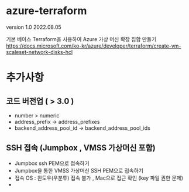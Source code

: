 # azure-terraform

version 1.0 2022.08.05

기본 베이스
Terraform을 사용하여 Azure 가상 머신 확장 집합 만들기
https://docs.microsoft.com/ko-kr/azure/developer/terraform/create-vm-scaleset-network-disks-hcl



# 추가사항
## 코드 버전업 ( > 3.0 )
- number > numeric
- address_prefix → address_prefixes 
- backend_address_pool_id → backend_address_pool_ids

## SSH 접속 (Jumpbox , VMSS 가상머신 포함)
- Jumpbox ssh PEM으로 접속하기
- Jumpbox을 통한 VMSS 가상머신 SSH PEM으로 접속하기
- 접속 OS : 윈도우(우분투) 접속 불가 , Mac으로 접근 확인 (key 파일 권한 문제)
- 
  
